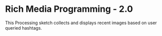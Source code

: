 # Rich Media Programming - 2.0
This Processing sketch collects and displays recent images based on user queried hashtags.
